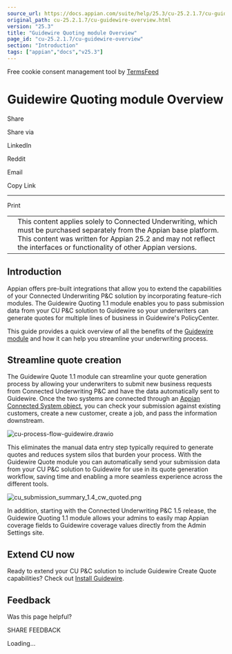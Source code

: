 ```yaml
---
source_url: https://docs.appian.com/suite/help/25.3/cu-25.2.1.7/cu-guidewire-overview.html
original_path: cu-25.2.1.7/cu-guidewire-overview.html
version: "25.3"
title: "Guidewire Quoting module Overview"
page_id: "cu-25.2.1.7/cu-guidewire-overview"
section: "Introduction"
tags: ["appian","docs","v25.3"]
---
```



Free cookie consent management tool by [TermsFeed](https://www.termsfeed.com/)

# Guidewire Quoting module Overview

Share

Share via

LinkedIn

Reddit

Email

Copy Link

* * *

Print

<table><tbody><tr><td><i class="fa fa-check-square-o" aria-hidden="true"></i></td><td>This content applies solely to Connected Underwriting, which must be purchased separately from the Appian base platform. This content was written for Appian 25.2 and may not reflect the interfaces or functionality of other Appian versions.</td></tr></tbody></table>

## Introduction

Appian offers pre-built integrations that allow you to extend the capabilities of your Connected Underwriting P&C solution by incorporating feature-rich modules. The Guidewire Quoting 1.1 module enables you to pass submission data from your CU P&C solution to Guidewire so your underwriters can generate quotes for multiple lines of business in Guidewire's PolicyCenter.

This guide provides a quick overview of all the benefits of the [Guidewire module](#streamline-quote-creation) and how it can help you streamline your underwriting process.

## Streamline quote creation

The Guidewire Quote 1.1 module can streamline your quote generation process by allowing your underwriters to submit new business requests from Connected Underwriting P&C and have the data automatically sent to Guidewire. Once the two systems are connected through an [Appian Connected System object](../Connected_System_Object.html), you can check your submission against existing customers, create a new customer, create a job, and pass the information downstream.

![cu-process-flow-guidewire.drawio](images/cu-process-flow-guidewire.drawio.png)

This eliminates the manual data entry step typically required to generate quotes and reduces system silos that burden your process. With the Guidewire Quote module you can automatically send your submission data from your CU P&C solution to Guidewire for use in its quote generation workflow, saving time and enabling a more seamless experience across the different tools.

![cu_submission_summary_1.4_cw_quoted.png](images/cu_submission_summary_1.4_cw_quoted.png)

In addition, starting with the Connected Underwriting P&C 1.5 release, the Guidewire Quoting 1.1 module allows your admins to easily map Appian coverage fields to Guidewire coverage values directly from the Admin Settings site.

## Extend CU now

Ready to extend your CU P&C solution to include Guidewire Create Quote capabilities? Check out [Install Guidewire](install-guidewire.html).

## Feedback

Was this page helpful?

SHARE FEEDBACK

Loading...